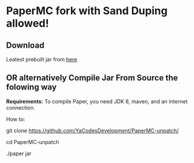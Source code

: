 PaperMC fork with Sand Duping allowed!
===========

Download
------
Leatest prebuilt jar from <a href="https://cloud.yacode.cf/cdn/PaperMC/latest.jar">here</a>



OR alternatively Compile Jar From Source the folowing way
------
**Requirements:** To compile Paper, you need JDK 8, maven, and an internet connection.

How to:

git clone https://github.com/YaCodesDevelopment/PaperMC-unpatch/

cd PaperMC-unpatch

./paper jar
